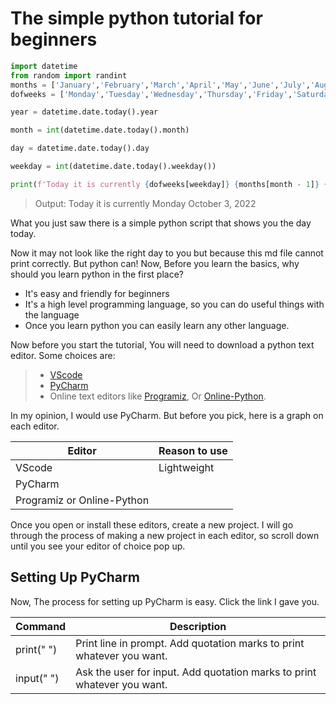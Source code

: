 
# **The simple python tutorial for beginners**




```python
import datetime
from random import randint
months = ['January','February','March','April','May','June','July','August','September','October','November','December']
dofweeks = ['Monday','Tuesday','Wednesday','Thursday','Friday','Saturday','Sunday']

year = datetime.date.today().year

month = int(datetime.date.today().month)

day = datetime.date.today().day

weekday = int(datetime.date.today().weekday())

print(f'Today it is currently {dofweeks[weekday]} {months[month - 1]} {day}, {year}')

```
>Output: Today it is currently Monday October 3, 2022

What you just saw there is a simple python script that shows you the day today.

Now it may not look like the right day to you but because this md file cannot print correctly. But python can! Now, Before you learn the basics, why should you learn python in the first place?

* It's easy and friendly for beginners
* It's a high level programming language, so you can do useful things with the language
* Once you learn python you can easily learn any other language.

Now before you start the tutorial, You will need to download a python text editor. Some choices are:
>* [VScode](https://code.visualstudio.com/download)
>* [PyCharm](https://www.jetbrains.com/pycharm/download/#section=windows)
>* Online text editors like [Programiz](https://www.programiz.com/python-programming/online-compiler/), Or [Online-Python](https://www.online-python.com/). 

In my opinion, I would use PyCharm. But before you pick, here is a graph on each editor.

| Editor | Reason to use |
| --- | --- |
| VScode |  Lightweight |
| PyCharm |   |
| Programiz or Online-Python |   |


Once you open or install these editors, create a new project. I will go through the process of making a new project in each editor, so scroll down until you see your editor of choice pop up.


## Setting Up PyCharm

Now, The process for setting up PyCharm is easy. Click the link I gave you.




| Command | Description |
| --- | --- |
| print(" ") | Print line in prompt. Add quotation marks to print whatever you want. |
| input(" ") | Ask the user for input. Add quotation marks to print whatever you want. |
